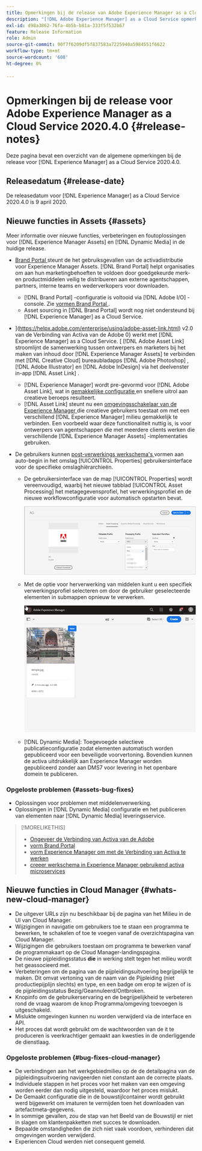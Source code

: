 ```yaml
---
title: Opmerkingen bij de release van Adobe Experience Manager as a Cloud Service voor 2020.4.0
description: "[!DNL Adobe Experience Manager] as a Cloud Service opmerkingen bij de release voor 2020.4.0."
exl-id: d98a3862-76fa-4b5b-b81a-333f5f532b67
feature: Release Information
role: Admin
source-git-commit: 90f7f6209df5f837583a7225940a5984551f6622
workflow-type: tm+mt
source-wordcount: '608'
ht-degree: 0%

---
```


# Opmerkingen bij de release voor Adobe Experience Manager as a Cloud Service 2020.4.0 {#release-notes}

Deze pagina bevat een overzicht van de algemene opmerkingen bij de release voor [!DNL Experience Manager] as a Cloud Service 2020.4.0.

## Releasedatum {#release-date}

De releasedatum voor [!DNL Experience Manager] as a Cloud Service 2020.4.0 is 9 april 2020.

## Nieuwe functies in Assets {#assets}

Meer informatie over nieuwe functies, verbeteringen en foutoplossingen voor [!DNL Experience Manager Assets] en [!DNL Dynamic Media] in de huidige release.

* [ Brand Portal ](https://experienceleague.adobe.com/docs/experience-manager-brand-portal/using/home.html) steunt de het gebruiksgevallen van de activadistributie voor Experience Manager Assets. [!DNL Brand Portal] helpt organisaties om aan hun marketingbehoeften te voldoen door goedgekeurde merk- en productmiddelen veilig te distribueren aan externe agentschappen, partners, interne teams en wederverkopers voor downloaden.
   * [!DNL Brand Portal] -configuratie is voltooid via [!DNL Adobe I/O] -console. Zie [ vormen Brand Portal ](https://experienceleague.adobe.com/docs/experience-manager-brand-portal/using/publish/configure-aem-assets-with-brand-portal.html).
   * Asset sourcing in [!DNL Brand Portal] wordt nog niet ondersteund bij [!DNL Experience Manager] as a Cloud Service.

* ](https://helpx.adobe.com/enterprise/using/adobe-asset-link.html) v2.0 van de Verbinding van Activa van de Adobe 0} werkt met [!DNL Experience Manager] as a Cloud Service. [ [!DNL Adobe Asset Link] stroomlijnt de samenwerking tussen ontwerpers en marketers bij het maken van inhoud door [!DNL Experience Manager Assets] te verbinden met [!DNL Creative Cloud] bureaubladapps [!DNL Adobe Photoshop] , [!DNL Adobe Illustrator] en [!DNL Adobe InDesign] via het deelvenster in-app [!DNL Asset Link] .
   * [!DNL Experience Manager] wordt pre-gevormd voor [!DNL Adobe Asset Link], wat in [ gemakkelijke configuratie ](https://helpx.adobe.com/enterprise/using/configure-aem-assets-for-asset-link.html) en snellere uitrol aan creatieve beroeps resulteert.
   * [!DNL Asset Link] steunt nu een [ omgevingsschakelaar van de Experience Manager ](https://helpx.adobe.com/enterprise/using/manage-assets-using-adobe-asset-link.html#UseAdobeAssetLink) die creatieve gebruikers toestaat om met een verschillend [!DNL Experience Manager] milieu gemakkelijk te verbinden. Een voorbeeld waar deze functionaliteit nuttig is, is voor ontwerpers van agentschappen die met meerdere clients werken die verschillende [!DNL Experience Manager Assets] -implementaties gebruiken.

* De gebruikers kunnen [ post-verwerkings werkschema&#39;s ](/help/assets/asset-microservices-configure-and-use.md#post-processing-workflows) vormen aan auto-begin in het omslag [!UICONTROL Properties] gebruikersinterface voor de specifieke omslaghiërarchieën.
   * De gebruikersinterface van de map [!UICONTROL Properties] wordt vereenvoudigd, waarbij het nieuwe tabblad [!UICONTROL Asset Processing] het metagegevensprofiel, het verwerkingsprofiel en de nieuwe workflowconfiguratie voor automatisch opstarten bevat.

     ![ de profielen van de Verwerking kunnen gemakkelijk op omslagen worden toegepast en alle activa die aan omslagen worden geupload verwerken gebruikend deze profielen ](/help/assets/assets/asset-processing-folder-properties.png)

   * Met de optie voor herverwerking van middelen kunt u een specifiek verwerkingsprofiel selecteren om door de gebruiker geselecteerde elementen in submappen opnieuw te verwerken.

     ![ opnieuw verwerkend geselecteerde activa gebruikend een specifiek verwerkingsprofiel ](/help/assets/assets/fpo-existing-asset-reprocess.gif)

   * [!DNL Dynamic Media]: Toegevoegde selectieve publicatieconfiguratie zodat elementen automatisch worden gepubliceerd voor een beveiligde voorvertoning. Bovendien kunnen de activa uitdrukkelijk aan Experience Manager worden gepubliceerd zonder aan DMS7 voor levering in het openbare domein te publiceren.

### Opgeloste problemen {#assets-bug-fixes}

* Oplossingen voor problemen met middelenverwerking.
* Oplossingen in [!DNL Dynamic Media] configuratie en het publiceren van elementen naar [!DNL Dynamic Media] leveringsservice.

>[!MORELIKETHIS]
>
>* [ Ongeveer de Verbinding van Activa van de Adobe ](https://www.adobe.com/creativecloud/business/enterprise/adobe-asset-link.html)
>* [ vorm Brand Portal ](https://experienceleague.adobe.com/docs/experience-manager-brand-portal/using/publish/configure-aem-assets-with-brand-portal.html)
>* [ vorm Experience Manager om met de Verbinding van Activa te werken ](https://helpx.adobe.com/enterprise/using/configure-aem-assets-for-asset-link.html)
>* [ creeer werkschema in Experience Manager gebruikend activa microservices ](https://experienceleague.adobe.com/docs/experience-manager-cloud-service/assets/manage/asset-microservices-configure-and-use.html#post-processing-workflows)

## Nieuwe functies in Cloud Manager {#whats-new-cloud-manager}

* De uitgever URLs zijn nu beschikbaar bij de pagina van het Milieu in de UI van Cloud Manager.
* Wijzigingen in navigatie om gebruikers toe te staan een programma te bewerken, te schakelen of toe te voegen vanaf de overzichtspagina van Cloud Manager.
* Wijzigingen die gebruikers toestaan om programma te bewerken vanaf de programmakaart op de Cloud Manager-landingspagina.
* De nieuwe pijpleidingsstatus **die** in werking stelt tegen het milieu wordt het geassocieerd met.
* Verbeteringen om de pagina van de pijpleidingsuitvoering begrijpelijk te maken. Dit omvat vertoning van de naam van de Pijpleiding (niet productiepijplijn slechts) en type, en een badge om erop te wijzen of is de pijpleidingsstatus Bezig/Geannuleerd/Ontbroken.
* Knopinfo om de gebruikerservaring en de begrijpelijkheid te verbeteren rond de vraag waarom de knop Programma/omgeving toevoegen is uitgeschakeld.
* Mislukte omgevingen kunnen nu worden verwijderd via de interface en API.
* Het proces dat wordt gebruikt om de wachtwoorden van de it te produceren is veerkrachtiger gemaakt aan kwesties in de onderliggende de dienstlaag.

### Opgeloste problemen {#bug-fixes-cloud-manager}

* De verbindingen aan het werkgebiedmilieu op de de detailpagina van de pijpleidingsuitvoering navigeerden niet constant aan de correcte plaats.
* Individuele stappen in het proces voor het maken van een omgeving worden eerder dan nodig uitgesteld, waardoor het proces mislukt.
* De Gemaakt configuratie die in de bouwstijlcontainer wordt gebruikt werd bijgewerkt om imaturen te vermijden toen het downloaden van artefactmeta-gegevens.
* In sommige gevallen, zou de stap van het Beeld van de Bouwstijl er niet in slagen om klantenpakketten met succes te downloaden.
* Bepaalde omstandigheden die zich niet vaak voordoen, verhinderen dat omgevingen worden verwijderd.
* Experiencen Cloud werden niet consequent gemeld.
